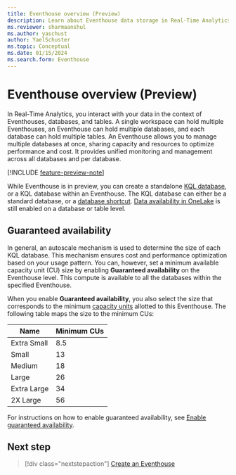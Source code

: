 ```yaml
---
title: Eventhouse overview (Preview)
description: Learn about Eventhouse data storage in Real-Time Analytics.
ms.reviewer: sharmaanshul
ms.author: yaschust
author: YaelSchuster
ms.topic: Conceptual
ms.date: 01/15/2024
ms.search.form: Eventhouse
---
```

# Eventhouse overview (Preview)

In Real-Time Analytics, you interact with your data in the context of Eventhouses, databases, and tables. A single workspace can hold multiple Eventhouses, an Eventhouse can hold multiple databases, and each database can hold multiple tables. An Eventhouse allows you to manage multiple databases at once, sharing capacity and resources to optimize performance and cost. It provides unified monitoring and management across all databases and per database.

[!INCLUDE [feature-preview-note](../includes/feature-preview-note.md)]

While Eventhouse is in preview, you can create a standalone [KQL database](create-database.md), or a KQL database within an Eventhouse. The KQL database can either be a standard database, or a [database shortcut](database-shortcut.md). [Data availability in OneLake](one-logical-copy.md) is still enabled on a database or table level.

## Guaranteed availability

In general, an autoscale mechanism is used to determine the size of each KQL database. This mechanism ensures cost and performance optimization based on your usage pattern. You can, however, set a minimum available capacity unit (CU) size by enabling **Guaranteed availability** on the Eventhouse level. This compute is available to all the databases within the specified Eventhouse. 

When you enable **Guaranteed availability**, you also select the size that corresponds to the minimum [capacity units](../admin/service-admin-portal-capacity-settings.md) allotted to this Eventhouse. The following table maps the size to the minimum CUs:

| Name        | Minimum CUs|
|-------------|------------|
| Extra Small | 8.5        |
| Small       | 13         |
| Medium      | 18         |
| Large       | 26         |
| Extra Large | 34         |
| 2X Large    | 56         |

For instructions on how to enable guaranteed availability, see [Enable guaranteed availability](create-eventhouse.md#enable-guaranteed-availability).

## Next step

> [!div class="nextstepaction"]
> [Create an Eventhouse](create-eventhouse.md)
